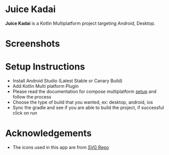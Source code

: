 # Juice Kadai

**Juice Kadai** is a Kotlin Multiplatform project targeting Android, Desktop.

# Screenshots

# Setup Instructions

- Install Android Studio (Latest Stable or Canary Build)
- Add Kotlin Multi platform Plugin
- Please read the documentation for compose multiplatform [setup](https://www.jetbrains.com/help/kotlin-multiplatform-dev/compose-multiplatform-setup.html) and follow the process
- Choose the type of build that you wanted, ex: desktop, android, ios
- Sync the gradle and see if you are able to build the project, if successful click on run

# Acknowledgements

- The icons used in this app are from [SVG Repo](https://www.svgrepo.com)
  